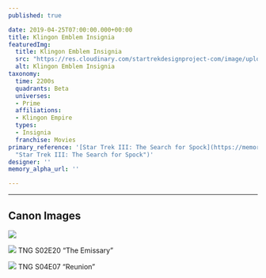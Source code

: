 ```yaml
---
published: true

date: 2019-04-25T07:00:00.000+00:00
title: Klingon Emblem Insignia
featuredImg:
  title: Klingon Emblem Insignia
  src: "https://res.cloudinary.com/startrekdesignproject-com/image/upload/v1556216598/KlingonBannerInsignia.png"
  alt: Klingon Emblem Insignia
taxonomy:
  time: 2200s
  quadrants: Beta
  universes:
  - Prime
  affiliations:
  - Klingon Empire
  types:
  - Insignia
  franchise: Movies
primary_reference: '[Star Trek III: The Search for Spock](https://memory-alpha.fandom.com/wiki/Star_Trek_III:_The_Search_for_Spock
  "Star Trek III: The Search for Spock")'
designer: ''
memory_alpha_url: ''

---
```

___
## Canon Images

![](https://res.cloudinary.com/startrekdesignproject-com/image/upload/v1556216574/KlingonBannerInsignia1.jpg)


![](https://res.cloudinary.com/startrekdesignproject-com/image/upload/v1556216569/KlingonBannerInsigniaVar1.jpg)
TNG S02E20 “The Emissary”



![](https://res.cloudinary.com/startrekdesignproject-com/image/upload/v1556216570/KlingonBannerInsigniaVar2.jpg)
TNG S04E07 “Reunion”
